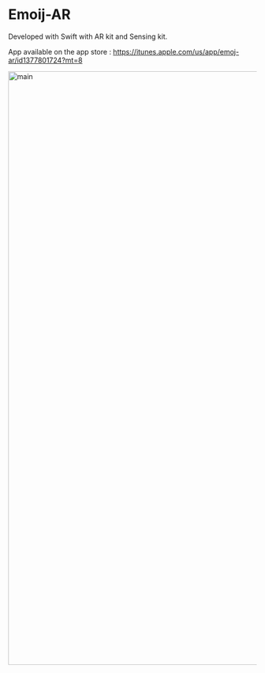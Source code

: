 # Emoij-AR


Developed with Swift with AR kit and Sensing kit. 

App available on the app store : https://itunes.apple.com/us/app/emoj-ar/id1377801724?mt=8



<img width="1201" alt="main" src="https://user-images.githubusercontent.com/31669188/43782546-9f9b9352-9a2d-11e8-8dbf-b7d0915b0835.png">
